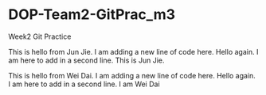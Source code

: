 # DOP-Team2-GitPrac\_m3

Week2 Git Practice

This is hello from Jun Jie. I am adding a new line of code here.
Hello again. I am here to add in a second line. This is Jun Jie.

This is hello from Wei Dai. I am adding a new line of code here.
Hello again. I am here to add in a second line. I am Wei Dai
